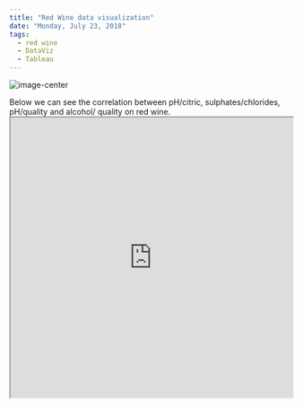 ```yaml
---
title: "Red Wine data visualization"
date: "Monday, July 23, 2018"
tags:
  - red wine
  - DataViz
  - Tableau  
---
```


<p><img src="{{ site.url }}{{ site.baseurl }}/images/vino.jpg" alt="image-center" class="align-center" /></p>  
Below we can see the correlation between pH/citric, sulphates/chlorides, pH/quality and alcohol/ quality on red wine.        
<iframe src="https://public.tableau.com/views/Wine_Sul_Chl/Dashboard1?:showVizHome=no&:embed=true" width="100%" height="500"></iframe>
